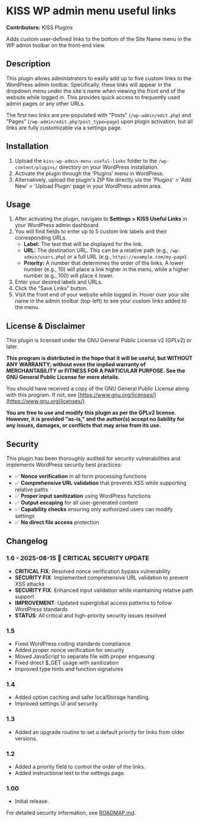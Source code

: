 # KISS WP admin menu useful links

**Contributors:** KISS Plugins  

Adds custom user-defined links to the bottom of the Site Name menu in the WP admin toolbar on the front-end view.

## Description

This plugin allows administrators to easily add up to five custom links to the WordPress admin toolbar. Specifically, these links will appear in the dropdown menu under the site's name when viewing the front end of the website while logged in. This provides quick access to frequently used admin pages or any other URLs.

The first two links are pre-populated with "Posts" (`/wp-admin/edit.php`) and "Pages" (`/wp-admin/edit.php?post_type=page`) upon plugin activation, but all links are fully customizable via a settings page.

## Installation

1.  Upload the `kiss-wp-admin-menu-useful-links` folder to the `/wp-content/plugins/` directory on your WordPress installation.
2.  Activate the plugin through the 'Plugins' menu in WordPress.
3.  Alternatively, upload the plugin's ZIP file directly via the 'Plugins' > 'Add New' > 'Upload Plugin' page in your WordPress admin area.

## Usage

1.  After activating the plugin, navigate to **Settings > KISS Useful Links** in your WordPress admin dashboard.
2.  You will find fields to enter up to 5 custom link labels and their corresponding URLs.
    * **Label:** The text that will be displayed for the link.
    * **URL:** The destination URL. This can be a relative path (e.g., `/wp-admin/users.php`) or a full URL (e.g., `https://example.com/my-page`).
    * **Priority:** A number that determines the order of the links. A lower number (e.g., 10) will place a link higher in the menu, while a higher number (e.g., 100) will place it lower.
3.  Enter your desired labels and URLs.
4.  Click the "Save Links" button.
5.  Visit the front end of your website while logged in. Hover over your site name in the admin toolbar (top-left) to see your custom links added to the menu.

## License & Disclaimer

This plugin is licensed under the GNU General Public License v2 (GPLv2) or later.

**This program is distributed in the hope that it will be useful, but WITHOUT ANY WARRANTY; without even the implied warranty of MERCHANTABILITY or FITNESS FOR A PARTICULAR PURPOSE. See the GNU General Public License for more details.**

You should have received a copy of the GNU General Public License along with this program. If not, see [https://www.gnu.org/licenses/](https://www.gnu.org/licenses/).

**You are free to use and modify this plugin as per the GPLv2 license. However, it is provided "as-is," and the author(s) accept no liability for any issues, damages, or conflicts that may arise from its use.**

## Security

This plugin has been thoroughly audited for security vulnerabilities and implements WordPress security best practices:

- ✅ **Nonce verification** in all form processing functions
- ✅ **Comprehensive URL validation** that prevents XSS while supporting relative paths
- ✅ **Proper input sanitization** using WordPress functions
- ✅ **Output escaping** for all user-generated content
- ✅ **Capability checks** ensuring only authorized users can modify settings
- ✅ **No direct file access** protection

## Changelog

### 1.6 - 2025-08-15 🚨 CRITICAL SECURITY UPDATE
* **CRITICAL FIX**: Resolved nonce verification bypass vulnerability
* **SECURITY FIX**: Implemented comprehensive URL validation to prevent XSS attacks
* **SECURITY FIX**: Enhanced input validation while maintaining relative path support
* **IMPROVEMENT**: Updated superglobal access patterns to follow WordPress standards
* **STATUS**: All critical and high-priority security issues resolved

### 1.5
* Fixed WordPress coding standards compliance
* Added proper nonce verification for security
* Moved JavaScript to separate file with proper enqueuing
* Fixed direct $_GET usage with sanitization
* Improved type hints and function signatures

### 1.4
* Added option caching and safer localStorage handling.
* Improved settings UI and security.

### 1.3
* Added an upgrade routine to set a default priority for links from older versions.

### 1.2
* Added a priority field to control the order of the links.
* Added instructional text to the settings page.

### 1.00
* Initial release.

For detailed security information, see [ROADMAP.md](ROADMAP.md).